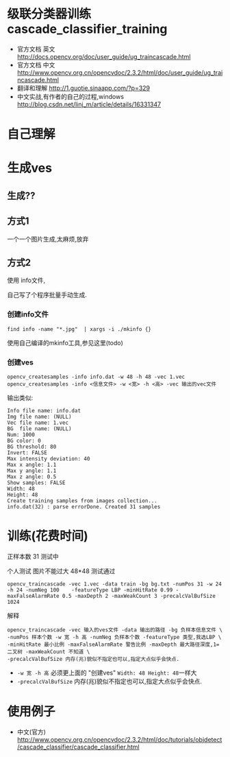 # 级联分类器训练 cascade_classifier_training

* 官方文档 英文 http://docs.opencv.org/doc/user_guide/ug_traincascade.html
* 官方文档 中文 http://www.opencv.org.cn/opencvdoc/2.3.2/html/doc/user_guide/ug_traincascade.html
* 翻译和理解 http://1.guotie.sinaapp.com/?p=329
* 中文实战,有作者的自己的过程,windows http://blog.csdn.net/linj_m/article/details/16331347

# 自己理解

# 生成ves

## 生成??

## 方式1

一个一个图片生成,太麻烦,放弃

## 方式2

使用 info文件,

自己写了个程序批量手动生成.

### 创建info文件

    find info -name "*.jpg"  | xargs -i ./mkinfo {}

使用自己编译的mkinfo工具,参见这里(todo)

### 创建ves

    opencv_createsamples -info info.dat -w 48 -h 48 -vec 1.vec
    opencv_createsamples -info <信息文件> -w <宽> -h <高> -vec 输出的vec文件

输出类似:
```
Info file name: info.dat
Img file name: (NULL)
Vec file name: 1.vec
BG  file name: (NULL)
Num: 1000
BG color: 0
BG threshold: 80
Invert: FALSE
Max intensity deviation: 40
Max x angle: 1.1
Max y angle: 1.1
Max z angle: 0.5
Show samples: FALSE
Width: 48
Height: 48
Create training samples from images collection...
info.dat(32) : parse errorDone. Created 31 samples
```


# 训练(花费时间)
正样本数 31 测试中

个人测试 图片不能过大 48*48 测试通过
```
opencv_traincascade -vec 1.vec -data train -bg bg.txt -numPos 31 -w 24 -h 24 -numNeg 100    -featureType LBP -minHitRate 0.99 -maxFalseAlarmRate 0.5 -maxDepth 2 -maxWeakCount 3 -precalcValBufSize 1024
```
解释
```
opencv_traincascade -vec 输入的ves文件 -data 输出的路径 -bg 负样本信息文件 \
-numPos 样本个数 -w 宽 -h 高 -numNeg 负样本个数 -featureType 类型,我选LBP \
-minHitRate 最小比例 -maxFalseAlarmRate 警告比例 -maxDepth 最大路径深度,1=二叉树 -maxWeakCount 不知道 \
-precalcValBufSize 内存(兆)貌似不指定也可以,指定大点似乎会快点.
```

* `-w 宽 -h 高` 必须更上面的 "创建ves" `Width: 48 Height: 48`一样大
* `-precalcValBufSize` 内存(兆)貌似不指定也可以,指定大点似乎会快点.

# 使用例子 

* 中文(官方)  http://www.opencv.org.cn/opencvdoc/2.3.2/html/doc/tutorials/objdetect/cascade_classifier/cascade_classifier.html